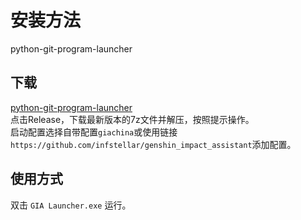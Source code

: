 # 安装方法

python-git-program-launcher

## 下载

[python-git-program-launcher](https://github.com/infstellar/python-git-program-launcher)  
点击Release，下载最新版本的7z文件并解压，按照提示操作。  
启动配置选择自带配置`giachina`或使用链接`https://github.com/infstellar/genshin_impact_assistant`添加配置。

## 使用方式

双击 `GIA Launcher.exe` 运行。

